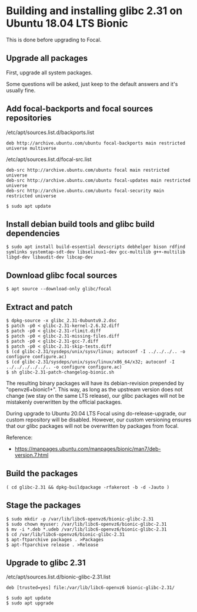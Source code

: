 # Building and installing glibc 2.31 on Ubuntu 18.04 LTS Bionic

This is done before upgrading to Focal.

## Upgrade all packages

First, upgrade all system packages.

Some questions will be asked, just keep to the default answers and it's usually fine.

## Add focal-backports and focal sources repositories

/etc/apt/sources.list.d/backports.list
```
deb http://archive.ubuntu.com/ubuntu focal-backports main restricted universe multiverse
```

/etc/apt/sources.list.d/focal-src.list
```
deb-src http://archive.ubuntu.com/ubuntu focal main restricted universe
deb-src http://archive.ubuntu.com/ubuntu focal-updates main restricted universe
deb-src http://archive.ubuntu.com/ubuntu focal-security main restricted universe
```

```console
$ sudo apt update
```

## Install debian build tools and glibc build dependencies

```console
$ sudo apt install build-essential devscripts debhelper bison rdfind symlinks systemtap-sdt-dev libselinux1-dev gcc-multilib g++-multilib libgd-dev libaudit-dev libcap-dev
```

## Download glibc focal sources

```console
$ apt source --download-only glibc/focal
```

## Extract and patch

```
$ dpkg-source -x glibc_2.31-0ubuntu9.2.dsc
$ patch -p0 < glibc-2.31-kernel-2.6.32.diff
$ patch -p0 < glibc-2.31-rlimit.diff
$ patch -p0 < glibc-2.31-missing-files.diff
$ patch -p0 < glibc-2.31-gcc-7.diff
$ patch -p0 < glibc-2.31-skip-tests.diff
$ (cd glibc-2.31/sysdeps/unix/sysv/linux; autoconf -I ../../../.. -o configure configure.ac)
$ (cd glibc-2.31/sysdeps/unix/sysv/linux/x86_64/x32; autoconf -I ../../../../../.. -o configure configure.ac)
$ sh glibc-2.31-patch-changelog-bionic.sh
```

The resulting binary packages will have its debian-revision prepended by "openvz6+bionic1+".
This way, as long as the upstream version does not change (we stay on the same LTS release),
our glibc packages will not be mistakenly overwritten by the official packages.

During upgrade to Ubuntu 20.04 LTS Focal using do-release-upgrade, our custom repository
will be disabled. However, our custom versioning ensures that our glibc packages will not
be overwritten by packages from focal.

Reference:
- https://manpages.ubuntu.com/manpages/bionic/man7/deb-version.7.html


## Build the packages

```console
( cd glibc-2.31 && dpkg-buildpackage -rfakeroot -b -d -Jauto )
```

## Stage the packages

```
$ sudo mkdir -p /var/lib/libc6-openvz6/bionic-glibc-2.31
$ sudo chown myuser: /var/lib/libc6-openvz6/bionic-glibc-2.31
$ mv -i *.deb *.udeb /var/lib/libc6-openvz6/bionic-glibc-2.31
$ cd /var/lib/libc6-openvz6/bionic-glibc-2.31
$ apt-ftparchive packages . >Packages
$ apt-ftparchive release . >Release
```

## Upgrade to glibc 2.31

/etc/apt/sources.list.d/bionic-glibc-2.31.list
```
deb [trusted=yes] file:/var/lib/libc6-openvz6 bionic-glibc-2.31/
```

```
$ sudo apt update
$ sudo apt upgrade
```

